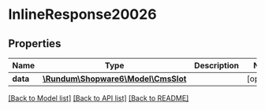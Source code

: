 # InlineResponse20026

## Properties
Name | Type | Description | Notes
------------ | ------------- | ------------- | -------------
**data** | [**\Rundum\Shopware6\Model\CmsSlot**](CmsSlot.md) |  | [optional] 

[[Back to Model list]](../../README.md#documentation-for-models) [[Back to API list]](../../README.md#documentation-for-api-endpoints) [[Back to README]](../../README.md)

